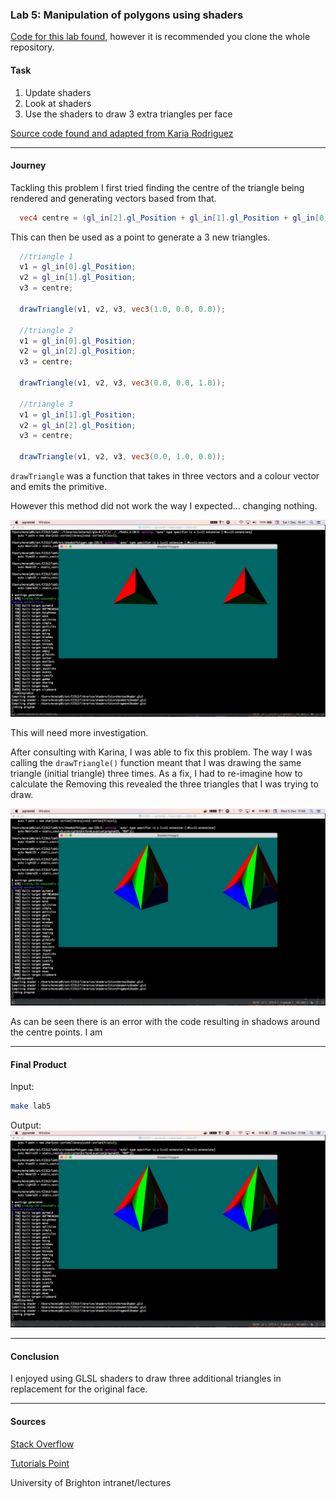 ### Lab 5: Manipulation of polygons using shaders

[Code for this lab found](https://github.com/petermcneil/CI312/tree/master/lab5/), however it is recommended you
clone the whole repository.

#### Task

1. Update shaders
2. Look at shaders
3. Use the shaders to draw 3 extra triangles per face

[Source code found and adapted from Karia Rodriguez](https://github.com/karina-rodriguez/CI312-opengl)

---
#### Journey

Tackling this problem I first tried finding the centre of the triangle being rendered and generating
vectors based from that.

```glsl
  vec4 centre = (gl_in[2].gl_Position + gl_in[1].gl_Position + gl_in[0].gl_Position) / 3;
```

This can then be used as a point to generate a 3 new triangles.

```glsl
  //triangle 1
  v1 = gl_in[0].gl_Position;
  v2 = gl_in[1].gl_Position;
  v3 = centre;

  drawTriangle(v1, v2, v3, vec3(1.0, 0.0, 0.0));

  //triangle 2
  v1 = gl_in[0].gl_Position;
  v2 = gl_in[2].gl_Position;
  v3 = centre;

  drawTriangle(v1, v2, v3, vec3(0.0, 0.0, 1.0));

  //triangle 3
  v1 = gl_in[1].gl_Position;
  v2 = gl_in[2].gl_Position;
  v3 = centre;

  drawTriangle(v1, v2, v3, vec3(0.0, 1.0, 0.0));
```
`drawTriangle` was a function that takes in three vectors and a colour vector and emits the primitive.

However this method did not work the way I expected... changing nothing.

![A pyramid that hasn't changed](./unchanged.png)

This will need more investigation.

After consulting with Karina, I was able to fix this problem. The way I was calling the `drawTriangle()` function meant
that I was drawing the same triangle (initial triangle) three times. As a fix, I had to re-imagine how to 
calculate the Removing this revealed the three triangles that I was trying to draw.

![A pyramid that displays all three triangles](./completed.png)

As can be seen there is an error with the code resulting in shadows around the centre points. I am 

---
#### Final Product

Input:
```bash
make lab5
```

Output:
![A pyramid that displays all three triangles](./completed.png)

---
#### Conclusion
I enjoyed using GLSL shaders to draw three additional triangles in replacement for the original face.

---
#### Sources
[Stack Overflow](https://www.stackoverflow.com/)

[Tutorials Point](https://www.tutorialspoint.com/cplusplus)

University of Brighton intranet/lectures

